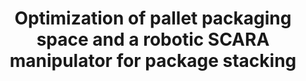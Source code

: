 ---
link: /designopt/projects/2015/desopt_2015_04.pdf
title: Optimization of pallet packaging space and a robotic SCARA manipulator for package stacking
authors: P. Jethani, E. Neuperger, S. Kodgi, Z. Damania
year: 2015
categories: 598studentproject
---